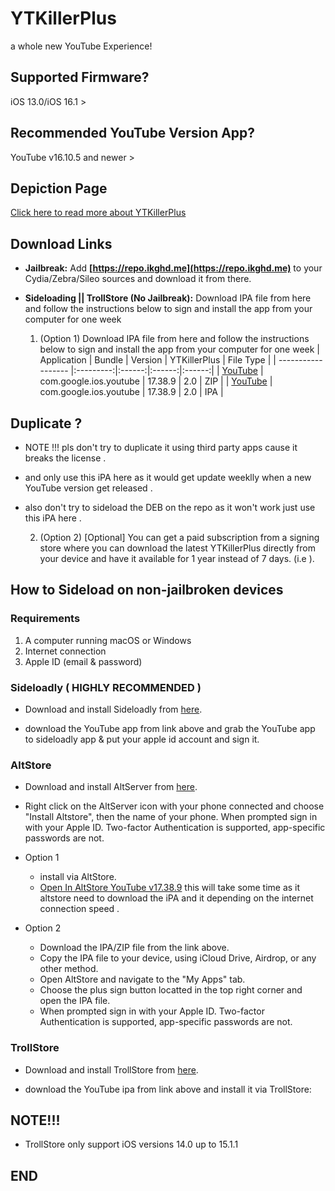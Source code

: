 # YTKillerPlus

a whole new YouTube Experience!

## Supported Firmware?
iOS 13.0/iOS 16.1 >

## Recommended YouTube Version App?
YouTube v16.10.5 and newer >

## Depiction Page
[Click here to read more about YTKillerPlus](https://repo.ikghd.me/depictions/?p=me.ikghd.ytkplus)

## Download Links

* **Jailbreak:** Add __[https://repo.ikghd.me](https://repo.ikghd.me)__ to your Cydia/Zebra/Sileo sources and download it from there.
* **Sideloading || TrollStore (No Jailbreak):**
    Download IPA file from here and follow the instructions below to sign and install the app from your computer for one week

    1. (Option 1) Download IPA file from here and follow the instructions below to sign and install the app from your computer for one week
        | Application | Bundle | Version | YTKillerPlus | File Type |
        | ------------------ |:---------:|:------:|:------:|:------:|
        | [YouTube](https://ikghd.site/iPA/YouTube_v17.38.9.zip) | com.google.ios.youtube | 17.38.9 | 2.0 | ZIP |
        | [YouTube](https://ikghd.site/iPA/YouTube_v17.38.9.ipa) | com.google.ios.youtube | 17.38.9 | 2.0 | IPA |


## Duplicate ?
* NOTE !!! pls don't try to duplicate it using third party apps cause it breaks the license .
* and only use this iPA here as it would get update weeklly when a new YouTube version get released .

* also  don't try to sideload the DEB on the repo as it won't work just use this iPA here .


    2. (Option 2) [Optional] You can get a paid subscription from a signing store where you can download the latest YTKillerPlus directly from your device and have it available for 1 year instead of 7 days. (i.e ).

## How to Sideload on non-jailbroken devices
### Requirements
1. A computer running macOS or Windows
2. Internet connection
3. Apple ID (email & password)


### Sideloadly  ( HIGHLY RECOMMENDED )
* Download and install Sideloadly from [here](https://sideloadly.io).

* download the YouTube app from link above and grab the YouTube app to sideloadly app & put your apple id account and sign it.


### AltStore
* Download and install AltServer from [here](https://altstore.io).

* Right click on the AltServer icon with your phone connected and choose "Install Altstore", then the name of your phone. When prompted sign in with your Apple ID. Two-factor Authentication is supported, app-specific passwords are not.

* Option 1
    * install via AltStore.
    * [Open In AltStore YouTube v17.38.9](https://tinyurl.com/37fjn9hs) this will take some time as it altstore need to download the iPA and it depending on the internet connection speed .

* Option 2
    * Download the IPA/ZIP file from the link above.
    * Copy the IPA file to your device, using iCloud Drive, Airdrop, or any other method.
    * Open AltStore and navigate to the "My Apps" tab.
    * Choose the plus sign button locatted in the top right corner and open the IPA file.
    * When prompted sign in with your Apple ID. Two-factor Authentication is supported, app-specific passwords are not.


### TrollStore

* Download and install TrollStore from [here](https://github.com/opa334/TrollStore).

* download the YouTube ipa from link above and install it via TrollStore:

## NOTE!!!
* TrollStore only support iOS versions 14.0 up to 15.1.1

## END
